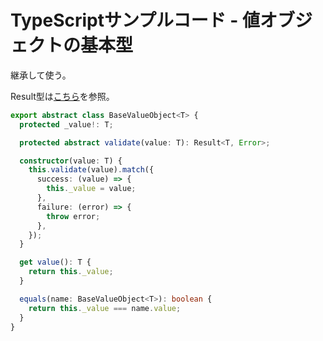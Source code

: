 # TypeScriptサンプルコード - 値オブジェクトの基本型

継承して使う。

Result型は[こちら](./result.md)を参照。

```typescript
export abstract class BaseValueObject<T> {
  protected _value!: T;

  protected abstract validate(value: T): Result<T, Error>;

  constructor(value: T) {
    this.validate(value).match({
      success: (value) => {
        this._value = value;
      },
      failure: (error) => {
        throw error;
      },
    });
  }

  get value(): T {
    return this._value;
  }

  equals(name: BaseValueObject<T>): boolean {
    return this._value === name.value;
  }
}
```
